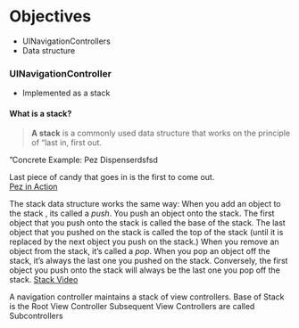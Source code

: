 # Objectives 
* UINavigationControllers
* Data structure

### UINavigationController

* Implemented as a stack

#### What is a stack?
> **A stack** is a commonly used data structure that works on the principle of “last in, first out.

”Concrete Example: Pez Dispenserdsfsd

Last piece of candy that goes in is the first to come out.  
[Pez in Action](https://www.youtube.com/watch?v=aCx_dBWzsgE)


The stack data structure works the same way:
When you add an object to the stack , its called a *push*. You push an object onto the stack.
The first object that you push onto the stack is called the base of the stack.
The last object that you pushed on the stack is called the top of the stack (until it is replaced by the next object you push on the stack.)
When you remove an object from the stack, it’s called a *pop*. When you pop an object off the stack, it’s always the last one you pushed on the stack. Conversely, the first object you push onto the stack will always be the last one you pop off the stack.
[Stack Video](https://www.youtube.com/watch?v=Z7f3IFqID0s)

A navigation controller maintains a stack of view controllers. 
Base of Stack is the Root View Controller
Subsequent View Controllers are called Subcontrollers
